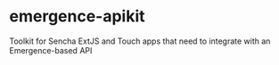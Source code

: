# emergence-apikit
Toolkit for Sencha ExtJS and Touch apps that need to integrate with an Emergence-based API
